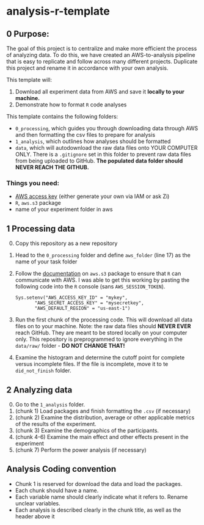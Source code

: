# analysis-r-template

## 0 Purpose:
The goal of this project is to centralize and make more efficient the process of analyzing data. To do this, we have created an AWS-to-analysis pipeline that is easy to replicate and follow across many different projects.
Duplicate this project and rename it in accordance with your own analysis.

This template will: 

1. Download all experiment data from AWS and save it **locally to your machine.** 
2. Demonstrate how to format `R` code analyses

This template contains the following folders: 

- `0_processing`, which guides you through downloading data through AWS and then formatting the csv files to prepare for analysis
- `1_analysis`, which outlines how analyses should be formatted
- `data`, which will autodownload the raw data files onto YOUR COMPUTER ONLY. There is a `.gitignore` set in this folder to prevent raw data files from being uploaded to GitHub. **The populated data folder should NEVER REACH THE GITHUB.**

### Things you need:

- [AWS access key](https://docs.aws.amazon.com/IAM/latest/UserGuide/id_credentials_access-keys.html) (either generate your own via IAM or ask Zi)
- `R`, `aws.s3` package
- name of your experiment folder in aws

## 1 Processing data

0. Copy this repository as a new repository
1. Head to the `0_processing` folder and define `aws_folder` (line 17) as the name of your task folder
2. Follow the [documentation](https://cran.r-project.org/web/packages/aws.s3/readme/README.html) on `aws.s3` package to ensure that `R` can communicate with AWS. I was able to get this working by pasting the following code into the `R` console (sans `AWS_SESSION_TOKEN`).
    
	```
	Sys.setenv("AWS_ACCESS_KEY_ID" = "mykey",
           "AWS_SECRET_ACCESS_KEY" = "mysecretkey",
           "AWS_DEFAULT_REGION" = "us-east-1")
	```
3. Run the first chunk of the processing code. This will download all data files on to your machine. Note: the raw data files should **NEVER EVER** reach GitHub. They are meant to be stored locally on your computer only. This repository is preprogrammed to ignore everything in the `data/raw/` folder - **DO NOT CHANGE THAT!**
4. Examine the histogram and determine the cutoff point for complete versus incomplete files. If the file is incomplete, move it to te `did_not_finish` folder.

## 2 Analyzing data

0. Go to the `1_analysis` folder.
1. (chunk 1) Load packages and finish formatting the `.csv` (if necessary)
2. (chunk 2) Examine the distribution, average or other applicable metrics of the results of the experiment.
3. (chunk 3) Examine the demographics of the participants.
4. (chunk 4-6) Examine the main effect and other effects present in the experiment
5. (chunk 7) Perform the power analysis (if necessary)

## Analysis Coding convention

- Chunk 1 is reserved for download the data and load the packages. 
- Each chunk should have a name. 
- Each variable name should clearly indicate what it refers to. Rename unclear variables.
- Each analysis is described clearly in the chunk title, as well as the header above it
